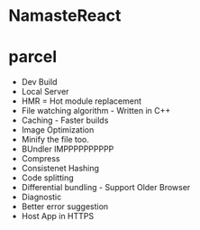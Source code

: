# NamasteReact

# parcel
- Dev Build
- Local Server
- HMR = Hot module replacement
- File watching algorithm - Written in C++
- Caching - Faster builds
- Image Optimization
- Minify the file too.
- BUndler IMPPPPPPPPPP
- Compress
- Consistenet Hashing
- Code splitting
- Differential bundling - Support Older Browser
- Diagnostic
- Better error suggestion
- Host App in HTTPS
